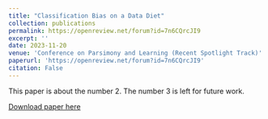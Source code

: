 ```yaml
---
title: "Classification Bias on a Data Diet"
collection: publications
permalink: https://openreview.net/forum?id=7n6CQrcJI9
excerpt: '' 
date: 2023-11-20
venue: 'Conference on Parsimony and Learning (Recent Spotlight Track)'
paperurl: 'https://openreview.net/forum?id=7n6CQrcJI9'
citation: False
---
```

This paper is about the number 2. The number 3 is left for future work.

[Download paper here](https://openreview.net/pdf?id=7n6CQrcJI9)

<!-- Recommended citation: Your Name, You. (2010). "Paper Title Number 2." <i>Journal 1</i>. 1(2). -->
